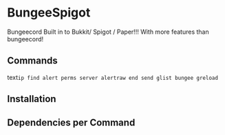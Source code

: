 # BungeeSpigot
Bungeecord Built in to Bukkit/ Spigot / Paper!!! With more features than bungeecord!

## Commands

text``
ip
find
alert
perms
server
alertraw
end
send
glist
bungee
greload
``

## Installation

## Dependencies per Command
